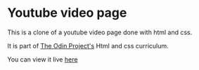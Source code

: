 # Youtube video page

This is a clone of a youtube video page done with html and css.

It is part of [The Odin Project's](https://www.theodinproject.com/paths/full-stack-ruby-on-rails/courses/html-and-css/lessons/embedding-images-and-video
) Html and css curriculum.

You can view it live [here
](link)